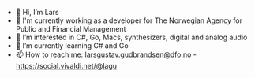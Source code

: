 - 👋 Hi, I’m Lars
- 🏢 I'm currently working as a developer for The Norwegian Agency for Public and Financial Management
- 👀 I’m interested in C#, Go, Macs, synthesizers, digital and analog audio
- 🌱 I’m currently learning C# and Go
- 📫 How to reach me: larsgustav.gudbrandsen@dfo.no - https://social.vivaldi.net/@lagu

<!---
5-lagu/5-lagu is a ✨ special ✨ repository because its `README.md` (this file) appears on your GitHub profile.
You can click the Preview link to take a look at your changes.
--->
